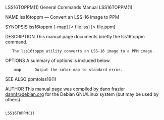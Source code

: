 LSS16TOPPM(1)                                                 General Commands Manual                                                LSS16TOPPM(1)

NAME
       lss16toppm — Convert an LSS-16 image to PPM

SYNOPSIS
       lss16toppm [-map]  [< file.lss]  [> file.ppm]

DESCRIPTION
       This manual page documents briefly the lss16toppm       command.

       The lss16toppm utility converts an LSS-16 image to a PPM image.

OPTIONS
       A summary of options is included below.

       -map      Output the color map to standard error.

SEE ALSO
       ppmtolss16(1)

AUTHOR
       This manual page was compiled by dann frazier <dannf@debian.org> for the Debian GNU/Linux system (but may be used by others).

                                                                                                                                     LSS16TOPPM(1)

